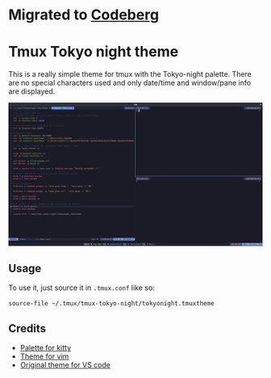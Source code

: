 # Migrated to [Codeberg](https://codeberg.org/LionelMartin/tmux-tokyo-night)
# Tmux Tokyo night theme

This is a really simple theme for tmux with the Tokyo-night palette.
There are no special characters used and only date/time and window/pane info are displayed.

![Screenshot](./screenshot.png)

## Usage
To use it, just source it in `.tmux.conf` like so:

```
source-file ~/.tmux/tmux-tokyo-night/tokyonight.tmuxtheme
```

## Credits

* [Palette for kitty](https://github.com/aerosol/tokyonight-kitty)
* [Theme for vim](https://github.com/ghifarit53/tokyonight-vim)
* [Original theme for VS code](https://github.com/enkia/tokyo-night-vscode-theme)
